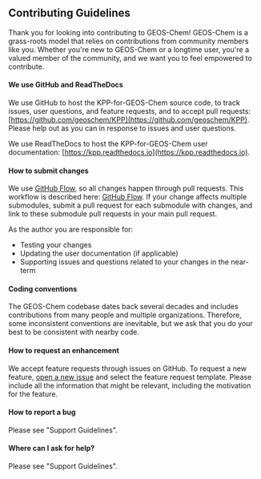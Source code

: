 ## Contributing Guidelines

Thank you for looking into contributing to GEOS-Chem! GEOS-Chem
is a grass-roots model that relies on contributions from community members
like you. Whether you're new to GEOS-Chem or a longtime user, you're a
valued member of the community, and we want you to feel empowered to contribute.

#### We use GitHub and ReadTheDocs
We use GitHub to host the KPP-for-GEOS-Chem source code, to track issues, user questions, and feature requests, and to accept pull requests: [https://github.com/geoschem/KPP](https://github.com/geoschem/KPP). Please help out as you can in response to issues and user questions.

We use ReadTheDocs to host the KPP-for-GEOS-Chem user documentation: [https://kpp.readthedocs.io](https://kpp.readthedocs.io).

#### How to submit changes
We use [GitHub Flow](https://guides.github.com/introduction/flow/index.html), so all changes happen through pull requests. This
workflow is described here: [GitHub Flow](https://guides.github.com/introduction/flow/index.html). If your change affects multiple
submodules, submit a pull request for each submodule with changes, and link to these submodule pull requests in your main pull request.

As the author you are responsible for:
- Testing your changes
- Updating the user documentation (if applicable)
- Supporting issues and questions related to your changes in the near-term

#### Coding conventions
The GEOS-Chem codebase dates back several decades and includes contributions from many people and multiple organizations.
Therefore, some inconsistent conventions are inevitable, but we ask that you do your best to be consistent with nearby
code.

#### How to request an enhancement
We accept feature requests through issues on GitHub. To request a new feature, [open a new issue](https://github.com/geoschem/KPP/issues/new/choose) and select the feature request template. Please include all the information that might be relevant, including the motivation for the feature.

#### How to report a bug
Please see "Support Guidelines".

#### Where can I ask for help?
Please see "Support Guidelines".
